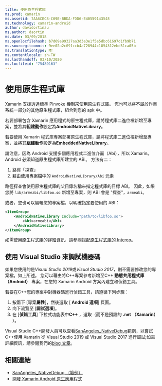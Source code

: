 ```yaml
---
title: 使用原生程式庫
ms.prod: xamarin
ms.assetid: 7AA6CEC8-C09E-BBDA-FDD6-E40559143548
ms.technology: xamarin-android
author: davidortinau
ms.author: daortin
ms.date: 03/09/2018
ms.openlocfilehash: b7d69e99327aa3d3e3e1f5e5dbc61697d1fb9b71
ms.sourcegitcommit: 9ee02a2c091ccb4a728944c1854312ebd51ca05b
ms.translationtype: MT
ms.contentlocale: zh-TW
ms.lasthandoff: 03/10/2020
ms.locfileid: "75489163"
---
```

# <a name="using-native-libraries"></a>使用原生程式庫

Xamarin 支援透過標準 PInvoke 機制來使用原生程式庫。 您也可以將不屬於作業系統一部分的其他原生程式庫，組合到您的 apk 中。

若要部署包含 Xamarin 應用程式的原生程式庫，請將程式庫二進位檔新增至專案，並將其**組建動作**設定為**AndroidNativeLibrary**。

若要使用 Xamarin 程式庫專案部署原生程式庫，請將程式庫二進位檔新增至專案，並將其**組建動作**設定為**EmbeddedNativeLibrary**。

請注意，因為 Android 支援多個應用程式二進位介面（Abi），所以 Xamarin。 Android 必須知道原生程式庫所建立的 ABI。
方法有二：

1. 路徑「探查」
1. 藉由使用專案檔中的 `AndroidNativeLibrary/Abi` 元素

路徑探查會使用原生程式庫的父目錄名稱來指定程式庫的目標 ABI。 因此，如果您將 `lib/armeabi/libfoo.so` 新增至專案，則 ABI 會是 "探查"，`armeabi`。

或者，您也可以編輯您的專案檔，以明確指定要使用的 ABI：

```xml
<ItemGroup>
    <AndroidNativeLibrary Include="path/to/libfoo.so">
        <Abi>armeabi</Abi>
    </AndroidNativeLibrary>
</ItemGroup>
```

如需使用原生程式庫的詳細資訊，請參閱搭配[原生程式庫的 Interop](https://www.mono-project.com/docs/advanced/pinvoke/)。

## <a name="debugging-native-code-with-visual-studio"></a>使用 Visual Studio 來調試機器碼

如果您使用的是*Visual Studio 2019*或*Visual Studio 2017*，則不需要修改您的專案檔，如上所述。
您可以藉由將C++專案參考新增至C++ **動態共用程式庫（Android）** 專案，在您的 Xamarin Android 方案內建立和偵錯工具。

若要在C++您的專案中對機器碼進行偵錯工具，請遵循下列步驟：

1. 按兩下 [專案**屬性**]，然後選取 [ **Android 選項**] 頁面。
2. 向下流覽至 [**調試選項**]。
3. 在 [**偵錯工具**] 下拉式功能表中**C++** ，選取（而不是預設的 **.net （Xamarin）** ）。

Visual Studio C++開發人員可以查看[SanAngeles_NativeDebug](https://docs.microsoft.com/samples/xamarin/monodroid-samples/sanangeles-ndk)範例，以嘗試C++使用 Xamarin 從 Visual Studio 2019 或 Visual Studio 2017 進行調試;如需詳細資訊，請參閱我們的[blog 文章](https://blog.xamarin.com/build-and-debug-c-libraries-in-xamarin-android-apps-with-visual-studio-2015/)。

## <a name="related-links"></a>相關連結

- [SanAngeles_NativeDebug （範例）](https://docs.microsoft.com/samples/xamarin/monodroid-samples/sanangeles-ndk)
- [開發 Xamarin Android 原生應用程式](https://blogs.msdn.microsoft.com/vcblog/2015/02/23/developing-xamarin-android-native-applications/)
